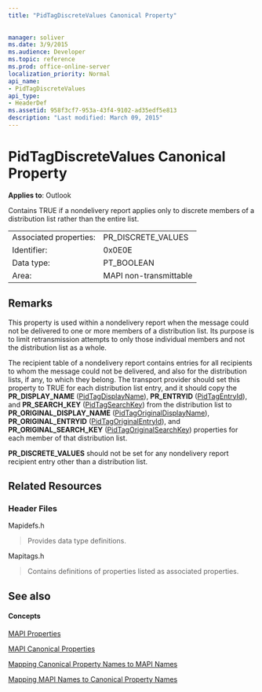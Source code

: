 ```yaml
---
title: "PidTagDiscreteValues Canonical Property"
 
 
manager: soliver
ms.date: 3/9/2015
ms.audience: Developer
ms.topic: reference
ms.prod: office-online-server
localization_priority: Normal
api_name:
- PidTagDiscreteValues
api_type:
- HeaderDef
ms.assetid: 958f3cf7-953a-43f4-9102-ad35edf5e813
description: "Last modified: March 09, 2015"
---
```


# PidTagDiscreteValues Canonical Property

  
  
**Applies to**: Outlook 
  
Contains TRUE if a nondelivery report applies only to discrete members of a distribution list rather than the entire list. 
  
|||
|:-----|:-----|
|Associated properties:  <br/> |PR_DISCRETE_VALUES  <br/> |
|Identifier:  <br/> |0x0E0E  <br/> |
|Data type:  <br/> |PT_BOOLEAN  <br/> |
|Area:  <br/> |MAPI non-transmittable  <br/> |
   
## Remarks

This property is used within a nondelivery report when the message could not be delivered to one or more members of a distribution list. Its purpose is to limit retransmission attempts to only those individual members and not the distribution list as a whole. 
  
The recipient table of a nondelivery report contains entries for all recipients to whom the message could not be delivered, and also for the distribution lists, if any, to which they belong. The transport provider should set this property to TRUE for each distribution list entry, and it should copy the **PR_DISPLAY_NAME** ([PidTagDisplayName](pidtagdisplayname-canonical-property.md)), **PR_ENTRYID** ([PidTagEntryId](pidtagentryid-canonical-property.md)), and **PR_SEARCH_KEY** ([PidTagSearchKey](pidtagsearchkey-canonical-property.md)) from the distribution list to **PR_ORIGINAL_DISPLAY_NAME** ([PidTagOriginalDisplayName](pidtagoriginaldisplayname-canonical-property.md)), **PR_ORIGINAL_ENTRYID** ([PidTagOriginalEntryId](pidtagoriginalentryid-canonical-property.md)), and **PR_ORIGINAL_SEARCH_KEY** ([PidTagOriginalSearchKey](pidtagoriginalsearchkey-canonical-property.md)) properties for each member of that distribution list. 
  
 **PR_DISCRETE_VALUES** should not be set for any nondelivery report recipient entry other than a distribution list. 
  
## Related Resources

### Header Files

Mapidefs.h
  
> Provides data type definitions.
    
Mapitags.h
  
> Contains definitions of properties listed as associated properties.
    
## See also

#### Concepts

[MAPI Properties](mapi-properties.md)
  
[MAPI Canonical Properties](mapi-canonical-properties.md)
  
[Mapping Canonical Property Names to MAPI Names](mapping-canonical-property-names-to-mapi-names.md)
  
[Mapping MAPI Names to Canonical Property Names](mapping-mapi-names-to-canonical-property-names.md)

